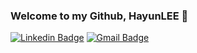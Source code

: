 ### Welcome to my Github, HayunLEE 👋  

<!--
**sksmslhy/sksmslhy** is a ✨ _special_ ✨ repository because its `README.md` (this file) appears on your GitHub profile.

Here are some ideas to get you started:

- 🔭 I’m currently working on ...
- 🌱 I’m currently learning ...
- 👯 I’m looking to collaborate on ...
- 🤔 I’m looking for help with ...
- 💬 Ask me about ...
- 📫 How to reach me: ...
- 😄 Pronouns: ...
- ⚡ Fun fact: ...
-->

[![Linkedin Badge](https://img.shields.io/badge/-LinkedIn-blue?style=flat-square&logo=Linkedin&logoColor=white&link=https://www.linkedin.com/in/hayun-lee/)](https://www.linkedin.com/in/hayun-lee/)  [![Gmail Badge](https://img.shields.io/badge/Gmail-d14836?style=flat-square&logo=Gmail&logoColor=white&link=mailto:leehayun0406@gmail.com)](mailto:leehayun0406@gmail.com)  

<!-- **Curriculum Vitae** 📃: [Link](https://github.com/sksmslhy/sksmslhy/blob/master/HayunLEE_CV.pdf)  

- 🙋🏻‍♀️ My name is **Hayun Lee**.  
- 🔭 I am a B.S student in **Chung-Ang University**(2019.03 - Present).  
- 💻 My major is **Computer Science & Engineering**.  
- 🧐 I am interested in **Deep Learning**, **Computer Vision**.-->

